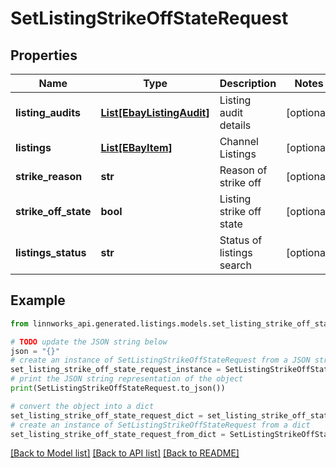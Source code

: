 # SetListingStrikeOffStateRequest


## Properties

Name | Type | Description | Notes
------------ | ------------- | ------------- | -------------
**listing_audits** | [**List[EbayListingAudit]**](EbayListingAudit.md) | Listing audit details | [optional] 
**listings** | [**List[EBayItem]**](EBayItem.md) | Channel Listings | [optional] 
**strike_reason** | **str** | Reason of strike off | [optional] 
**strike_off_state** | **bool** | Listing strike off state | [optional] 
**listings_status** | **str** | Status of listings search | [optional] 

## Example

```python
from linnworks_api.generated.listings.models.set_listing_strike_off_state_request import SetListingStrikeOffStateRequest

# TODO update the JSON string below
json = "{}"
# create an instance of SetListingStrikeOffStateRequest from a JSON string
set_listing_strike_off_state_request_instance = SetListingStrikeOffStateRequest.from_json(json)
# print the JSON string representation of the object
print(SetListingStrikeOffStateRequest.to_json())

# convert the object into a dict
set_listing_strike_off_state_request_dict = set_listing_strike_off_state_request_instance.to_dict()
# create an instance of SetListingStrikeOffStateRequest from a dict
set_listing_strike_off_state_request_from_dict = SetListingStrikeOffStateRequest.from_dict(set_listing_strike_off_state_request_dict)
```
[[Back to Model list]](../README.md#documentation-for-models) [[Back to API list]](../README.md#documentation-for-api-endpoints) [[Back to README]](../README.md)


